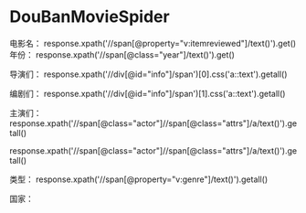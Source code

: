# DouBanMovieSpider


电影名：
response.xpath('//span[@property="v:itemreviewed"]/text()').get()
年份：
response.xpath('//span[@class="year"]/text()').get()

导演们：
response.xpath('//div[@id="info"]/span')[0].css('a::text').getall()


编剧们：
response.xpath('//div[@id="info"]/span')[1].css('a::text').getall()

主演们：
response.xpath('//span[@class="actor"]//span[@class="attrs"]/a/text()').getall()


response.xpath('//span[@class="actor"]//span[@class="attrs"]/a/text()').getall()

类型：
response.xpath('//span[@property="v:genre"]/text()').getall()

国家：